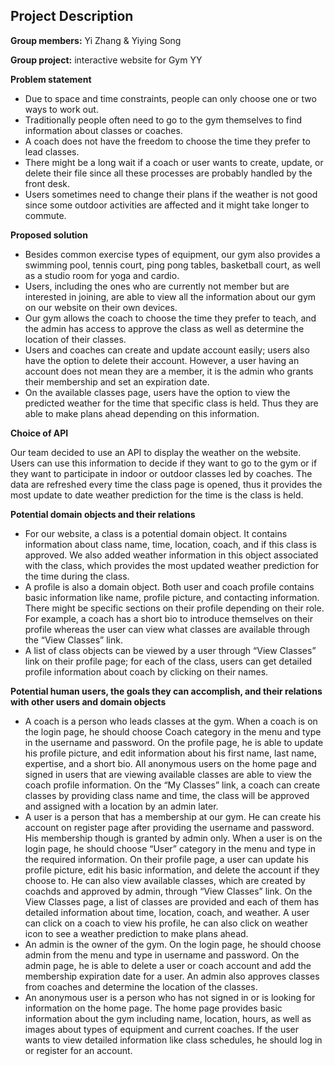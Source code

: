 ## Project Description

**Group members:** Yi Zhang & Yiying Song

**Group project:** interactive website for Gym YY

**Problem statement**
* Due to space and time constraints, people can only choose one or two ways to work out.
* Traditionally people often need to go to the gym themselves to find information about classes or coaches.
* A coach does not have the freedom to choose the time they prefer to lead classes.
* There might be a long wait if a coach or user wants to create, update, or delete their file since all these processes are probably handled by the front desk.
* Users sometimes need to change their plans if the weather is not good since some outdoor activities are affected and it might take longer to commute.

**Proposed solution**
* Besides common exercise types of equipment, our gym also provides a swimming pool, tennis court, ping pong tables, basketball court, as well as a studio room for yoga and cardio.
* Users, including the ones who are currently not member but are interested in joining, are able to view all the information about our gym on our website on their own devices.
* Our gym allows the coach to choose the time they prefer to teach, and the admin has access to approve the class as well as determine the location of their classes.
* Users and coaches can create and update account easily; users also have the option to delete their account. However, a user having an account does not mean they are a member, it is the admin who grants their membership and set an expiration date.
* On the available classes page, users have the option to view the predicted weather for the time that specific class is held. Thus they are able to make plans ahead depending on this information.

**Choice of API**

Our team decided to use an API to display the weather on the website. Users can use this information to decide if they want to go to the gym or if they want to participate in indoor or outdoor classes led by coaches. The data are refreshed every time the class page is opened, thus it provides the most update to date weather prediction for the time is the class is held.

**Potential domain objects and their relations**
* For our website, a class is a potential domain object. It contains information about class name, time, location, coach, and if this class is approved. We also added weather information in this object associated with the class, which provides the most updated weather prediction for the time during the class.
* A profile is also a domain object. Both user and coach profile contains basic information like name, profile picture, and contacting information. There might be specific sections on their profile depending on their role. For example, a coach has a short bio to introduce themselves on their profile whereas the user can view what classes are available through the “View Classes” link.
* A list of class objects can be viewed by a user through “View Classes” link on their profile page; for each of the class, users can get detailed profile information about coach by clicking on their names.

**Potential human users, the goals they can accomplish, and their relations with other users and domain objects**
* A coach is a person who leads classes at the gym. When a coach is on the login page, he should choose Coach category in the menu and type in the username and password. On the profile page, he is able to update his profile picture, and edit information about his first name, last name, expertise, and a short bio. All anonymous users on the home page and signed in users that are viewing available classes are able to view the coach profile information. On the “My Classes” link, a coach can create classes by providing class name and time, the class will be approved and assigned with a location by an admin later.
* A user is a person that has a membership at our gym. He can create his account on register page after providing the username and password. His membership though is granted by admin only. When a user is on the login page, he should choose “User” category in the menu and type in the required information. On their profile page, a user can update his profile picture, edit his basic information, and delete the account if they choose to. He can also view available classes, which are created by coachds and approved by admin, through “View Classes” link. On the View Classes page, a list of classes are provided and each of them has detailed information about time, location, coach, and weather. A user can click on a coach to view his profile, he can also click on weather icon to see a weather prediction to make plans ahead.
* An admin is the owner of the gym. On the login page, he should choose admin from the menu and type in username and password. On the admin page, he is able to delete a user or coach account and add the membership expiration date for a user. An admin also approves classes from coaches and determine the location of the classes.
* An anonymous user is a person who has not signed in or is looking for information on the home page. The home page provides basic information about the gym including name, location, hours, as well as images about types of equipment and current coaches. If the user wants to view detailed information like class schedules, he should log in or register for an account.

